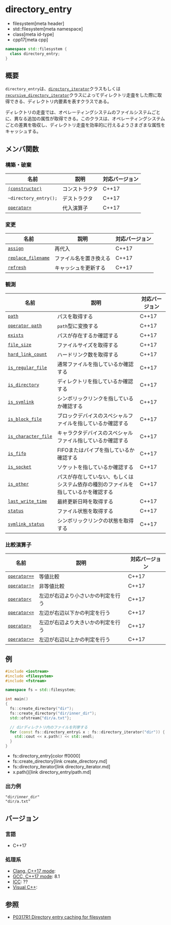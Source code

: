# directory_entry
* filesystem[meta header]
* std::filesystem[meta namespace]
* class[meta id-type]
* cpp17[meta cpp]

```cpp
namespace std::filesystem {
  class directory_entry;
}
```

## 概要
`directory_entry`は、[`directory_iterator`](directory_iterator.md)クラスもしくは[`recursive_directory_iterator`](recursive_directory_iterator.md.nolink)クラスによってディレクトリ走査をした際に取得できる、ディレクトリ内要素を表すクラスである。

ディレクトリの走査では、オペレーティングシステムのファイルシステムごとに、異なる追加の属性が取得できる。このクラスは、オペレーティングシステムごとの差異を吸収し、ディレクトリ走査を効率的に行えるようさまざまな属性をキャッシュする。


## メンバ関数
### 構築・破棄

| 名前 | 説明 | 対応バージョン |
|------|------|-------|
| [`(constructor)`](directory_entry/op_constructor.md.nolink) | コンストラクタ | C++17 |
| `~directory_entry();`                                | デストラクタ | C++17 |
| [`operator=`](directory_entry/op_assign.md.nolink)          | 代入演算子 | C++17 |


### 変更

| 名前 | 説明 | 対応バージョン |
|------|------|-------|
| [`assign`](directory_entry/assign.md.nolink) | 再代入 | C++17 |
| [`replace_filename`](directory_entry/replace_filename.md.nolink) | ファイル名を置き換える | C++17 |
| [`refresh`](directory_entry/refresh.md) | キャッシュを更新する | C++17 |


### 観測

| 名前 | 説明 | 対応バージョン |
|------|------|-------|
| [`path`](directory_entry/path.md) | パスを取得する | C++17 |
| [`operator path`](directory_entry/op_path.md) | `path`型に変換する | C++17 |
| [`exists`](directory_entry/exists.md) | パスが存在するか確認する | C++17 |
| [`file_size`](directory_entry/file_size.md) | ファイルサイズを取得する | C++17 |
| [`hard_link_count`](directory_entry/hard_link_count.md) | ハードリンク数を取得する | C++17 |
| [`is_regular_file`](directory_entry/is_regular_file.md) | 通常ファイルを指しているか確認する | C++17 |
| [`is_directory`](directory_entry/is_directory.md) | ディレクトリを指しているか確認する | C++17 |
| [`is_symlink`](directory_entry/is_symlink.md) | シンボリックリンクを指しているか確認する | C++17 |
| [`is_block_file`](directory_entry/is_block_file.md) | ブロックデバイスのスペシャルファイルを指しているか確認する | C++17 |
| [`is_character_file`](directory_entry/is_character_file.md) | キャラクタデバイスのスペシャルファイル指しているか確認する | C++17 |
| [`is_fifo`](directory_entry/is_fifo.md) | FIFOまたはパイプを指しているか確認する | C++17 |
| [`is_socket`](directory_entry/is_socket.md) | ソケットを指しているか確認する | C++17 |
| [`is_other`](directory_entry/is_other.md) | パスが存在していない、もしくはシステム依存の種別のファイルを指しているかを確認する | C++17 |
| [`last_write_time`](directory_entry/last_write_time.md) | 最終更新日時を取得する | C++17 |
| [`status`](directory_entry/status.md) | ファイル状態を取得する | C++17 |
| [`symlink_status`](directory_entry/symlink_status.md) | シンボリックリンクの状態を取得する | C++17 |


### 比較演算子

| 名前 | 説明 | 対応バージョン |
|------------------------------------------------------|-------------|-------|
| [`operator==`](directory_entry/op_equal.md)         | 等値比較 | C++17 |
| [`operator!=`](directory_entry/op_not_equal.md)     | 非等値比較 | C++17 |
| [`operator<`](directory_entry/op_less.md)           | 左辺が右辺より小さいかの判定を行う | C++17 |
| [`operator<=`](directory_entry/op_less_equal.md)    | 左辺が右辺以下かの判定を行う | C++17 |
| [`operator>`](directory_entry/op_greater.md)        | 左辺が右辺より大きいかの判定を行う | C++17 |
| [`operator>=`](directory_entry/op_greater_equal.md) | 左辺が右辺以上かの判定を行う | C++17 |


## 例
```cpp example
#include <iostream>
#include <filesystem>
#include <fstream>

namespace fs = std::filesystem;

int main()
{
  fs::create_directory("dir");
  fs::create_directory("dir/inner_dir");
  std::ofstream{"dir/a.txt"};

  // dirディレクトリ内のファイルを列挙する
  for (const fs::directory_entry& x : fs::directory_iterator("dir")) {
    std::cout << x.path() << std::endl;
  }
}
```
* fs::directory_entry[color ff0000]
* fs::create_directory[link create_directory.md]
* fs::directory_iterator[link directory_iterator.md]
* x.path()[link directory_entry/path.md]

### 出力例
```
"dir/inner_dir"
"dir/a.txt"
```

## バージョン
### 言語
- C++17

### 処理系
- [Clang, C++17 mode](/implementation.md#clang):
- [GCC, C++17 mode](/implementation.md#gcc): 8.1
- [ICC](/implementation.md#icc): ??
- [Visual C++](/implementation.md#visual_cpp):


## 参照
- [P0317R1 Directory entry caching for filesystem](http://www.open-std.org/jtc1/sc22/wg21/docs/papers/2016/p0317r1.html)
